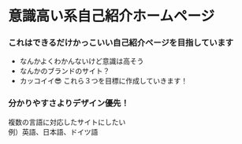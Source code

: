 # 意識高い系自己紹介ホームページ

### これはできるだけかっこいい自己紹介ページを目指しています
- なんかよくわかんないけど意識は高そう
- なんかのブランドのサイト？
- カッコイイ😎
これら３つを目標に作成していきます！

### 分かりやすさよりデザイン優先！
複数の言語に対応したサイトにしたい  
例）英語、日本語、ドイツ語
